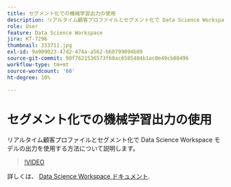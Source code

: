 ```yaml
---
title: セグメント化での機械学習出力の使用
description: リアルタイム顧客プロファイルとセグメント化で Data Science Workspace モデルの出力を使用する方法について説明します。
role: User
feature: Data Science Workspace
jira: KT-7296
thumbnail: 333711.jpg
exl-id: 9a909023-47d2-474a-a562-b60799094b89
source-git-commit: 90f7621536573f60ac6585404b1ac0e49cb08496
workflow-type: tm+mt
source-wordcount: '60'
ht-degree: 10%

---
```


# セグメント化での機械学習出力の使用

リアルタイム顧客プロファイルとセグメント化で Data Science Workspace モデルの出力を使用する方法について説明します。

>[!VIDEO](https://video.tv.adobe.com/v/333711)

詳しくは、 [Data Science Workspace ドキュメント](https://experienceleague.adobe.com/docs/experience-platform/data-science-workspace/home.html?lang=ja).
